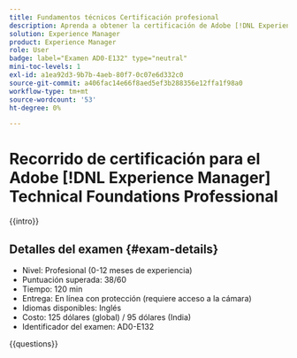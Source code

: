 ```yaml
---
title: Fundamentos técnicos Certificación profesional
description: Aprenda a obtener la certificación de Adobe [!DNL Experience Manager] Profesional.
solution: Experience Manager
product: Experience Manager
role: User
badge: label="Examen AD0-E132" type="neutral"
mini-toc-levels: 1
exl-id: a1ea92d3-9b7b-4aeb-80f7-0c07e6d332c0
source-git-commit: a406fac14e66f8aed5ef3b288356e12ffa1f98a0
workflow-type: tm+mt
source-wordcount: '53'
ht-degree: 0%

---
```


# Recorrido de certificación para el Adobe [!DNL Experience Manager] Technical Foundations Professional

{{intro}}

## Detalles del examen {#exam-details}

* Nivel: Profesional (0-12 meses de experiencia)
* Puntuación superada: 38/60
* Tiempo: 120 min
* Entrega: En línea con protección (requiere acceso a la cámara)
* Idiomas disponibles: Inglés
* Costo: 125 dólares (global) / 95 dólares (India)
* Identificador del examen: AD0-E132

{{questions}}
